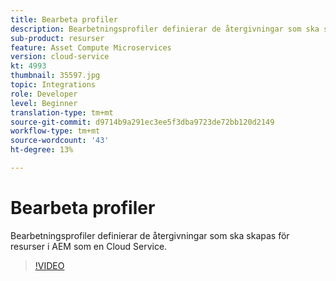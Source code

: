 ```yaml
---
title: Bearbeta profiler
description: Bearbetningsprofiler definierar de återgivningar som ska skapas för resurser i AEM som en Cloud Service.
sub-product: resurser
feature: Asset Compute Microservices
version: cloud-service
kt: 4993
thumbnail: 35597.jpg
topic: Integrations
role: Developer
level: Beginner
translation-type: tm+mt
source-git-commit: d9714b9a291ec3ee5f3dba9723de72bb120d2149
workflow-type: tm+mt
source-wordcount: '43'
ht-degree: 13%

---
```



# Bearbeta profiler

Bearbetningsprofiler definierar de återgivningar som ska skapas för resurser i AEM som en Cloud Service.

>[!VIDEO](https://video.tv.adobe.com/v/35597/?quality=12&learn=on&hidetitle=true)
